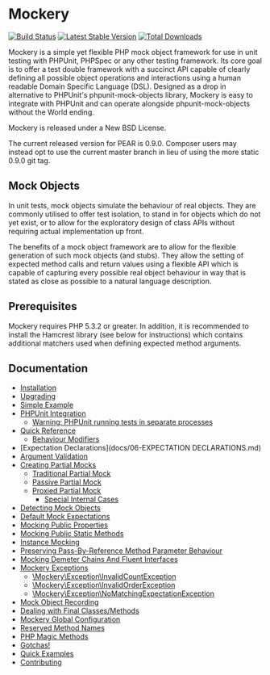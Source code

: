 Mockery
=======

[![Build Status](https://travis-ci.org/padraic/mockery.png?branch=master)](http://travis-ci.org/padraic/mockery)
[![Latest Stable Version](https://poser.pugx.org/mockery/mockery/v/stable.png)](https://packagist.org/packages/mockery/mockery)
[![Total Downloads](https://poser.pugx.org/mockery/mockery/downloads.png)](https://packagist.org/packages/mockery/mockery)


Mockery is a simple yet flexible PHP mock object framework for use in unit testing
with PHPUnit, PHPSpec or any other testing framework. Its core goal is to offer a
test double framework with a succinct API capable of clearly defining all possible
object operations and interactions using a human readable Domain Specific Language
(DSL). Designed as a drop in alternative to PHPUnit's phpunit-mock-objects library,
Mockery is easy to integrate with PHPUnit and can operate alongside
phpunit-mock-objects without the World ending.

Mockery is released under a New BSD License.

The current released version for PEAR is 0.9.0. Composer users may instead opt to use
the current master branch in lieu of using the more static 0.9.0 git tag.


## Mock Objects

In unit tests, mock objects simulate the behaviour of real objects. They are
commonly utilised to offer test isolation, to stand in for objects which do not
yet exist, or to allow for the exploratory design of class APIs without
requiring actual implementation up front.

The benefits of a mock object framework are to allow for the flexible generation
of such mock objects (and stubs). They allow the setting of expected method calls
and return values using a flexible API which is capable of capturing every
possible real object behaviour in way that is stated as close as possible to a
natural language description.


## Prerequisites

Mockery requires PHP 5.3.2 or greater. In addition, it is recommended to install
the Hamcrest library (see below for instructions) which contains additional
matchers used when defining expected method arguments.


## Documentation

- [Installation](docs/01-INSTALLATION.md)
- [Upgrading](docs/02-UPGRADING.md)
- [Simple Example](docs/03-SIMPLE-EXAMPLE.md)
- [PHPUnit Integration](docs/04-PHPUNIT-INTEGRATION.md)
    - [Warning: PHPUnit running tests in separate processes](docs/04-PHPUNIT-INTEGRATION.md#warning-phpunit-running-tests-in-separate-processes)
- [Quick Reference](docs/05-QUICK-REFERENCE.md)
    - [Behaviour Modifiers](docs/05-QUICK-REFERENCE.md#behaviour-modifiers)
- [Expectation Declarations](docs/06-EXPECTATION DECLARATIONS.md)
- [Argument Validation](docs/07-ARGUMENT-VALIDATION.md)
- [Creating Partial Mocks](docs/08-CREATING-PARTIAL-MOCKS.md)
    - [Traditional Partial Mock](docs/08-CREATING-PARTIAL-MOCKS.md#traditional-partial-mock)
    - [Passive Partial Mock](docs/08-CREATING-PARTIAL-MOCKS.md#passive-partial-mock)
    - [Proxied Partial Mock](docs/08-CREATING-PARTIAL-MOCKS.md#proxied-partial-mock)
        - [Special Internal Cases](docs/08-CREATING-PARTIAL-MOCKS.md#special-internal-cases)
- [Detecting Mock Objects](docs/09-DETECTING-MOCK-OBJECTS.md)
- [Default Mock Expectations](docs/10-DEFAULT-MOCK-EXPECTATIONS.md)
- [Mocking Public Properties](docs/11-MOCKING-PUBLIC-PROPERTIES.md)
- [Mocking Public Static Methods](docs/12-MOCKING-PUBLIC-STATIC-METHODS.md)
- [Instance Mocking](docs/13-INSTANCE-MOCKING.md)
- [Preserving Pass-By-Reference Method Parameter Behaviour](docs/14-PRESERVING-PASS-BY-REFERENCE-PARAMETER-BEHAVIOUR.md)
- [Mocking Demeter Chains And Fluent Interfaces](docs/15-MOCKING-DEMETER-CHAINS-AND-FLUENT-INTERFACES.md)
- [Mockery Exceptions](docs/16-MOCKERY-EXCEPTIONS.md)
    - [\Mockery\Exception\InvalidCountException](docs/16-MOCKERY-EXCEPTIONS.md#mockeryexceptioninvalidcountexception)
    - [\Mockery\Exception\InvalidOrderException](docs/16-MOCKERY-EXCEPTIONS.md#mockeryexceptioninvalidorderexception)
    - [\Mockery\Exception\NoMatchingExpectationException](docs/16-MOCKERY-EXCEPTIONS.md#mockeryexceptionnomatchingexpectationexception)
- [Mock Object Recording](docs/17-MOCK-OBJECT-RECORDING.md)
- [Dealing with Final Classes/Methods](docs/18-DEALING-WITH-FINAL-CLASSES-OR-METHODS.md)
- [Mockery Global Configuration](docs/19-MOCKERY-GLOBAL-CONFIGURATION.md)
- [Reserved Method Names](docs/20-RESERVED-METHOD-NAMES.md)
- [PHP Magic Methods](docs/21-PHP-MAGIC-METHODS.md)
- [Gotchas!](docs/22-GOTCHAS.md)
- [Quick Examples](docs/23-QUICK-EXAMPLES.md)
- [Contributing](CONTRIBUTING.md)
